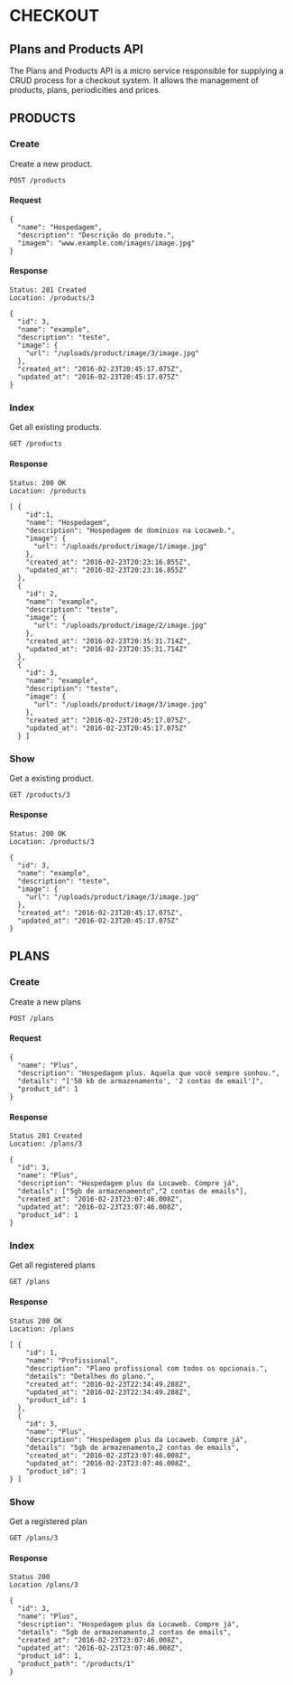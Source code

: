 # CHECKOUT

## Plans and Products API

The Plans and Products API is a micro service responsible for supplying a CRUD process for a checkout system. It allows the management of products, plans, periodicities and prices.

## PRODUCTS

### Create
Create a new product.
```
POST /products
```

#### Request
```
{
  "name": "Hospedagem",
  "description": "Descrição do produto.",
  "imagem": "www.example.com/images/image.jpg"
}
```

#### Response
```
Status: 201 Created
Location: /products/3

{
  "id": 3,
  "name": "example",
  "description": "teste",
  "image": {
    "url": "/uploads/product/image/3/image.jpg"
  },
  "created_at": "2016-02-23T20:45:17.075Z",
  "updated_at": "2016-02-23T20:45:17.075Z"
}
```

### Index
Get all existing products.
```
GET /products
```

#### Response

```
Status: 200 OK
Location: /products

[ {
    "id":1,
    "name": "Hospedagem",
    "description": "Hospedagem de domínios na Locaweb.",
    "image": {
      "url": "/uploads/product/image/1/image.jpg"
    },
    "created_at": "2016-02-23T20:23:16.855Z",
    "updated_at": "2016-02-23T20:23:16.855Z"
  },
  {
    "id": 2,
    "name": "example",
    "description": "teste",
    "image": {
      "url": "/uploads/product/image/2/image.jpg"
    },
    "created_at": "2016-02-23T20:35:31.714Z",
    "updated_at": "2016-02-23T20:35:31.714Z"
  },
  {
    "id": 3,
    "name": "example",
    "description": "teste",
    "image": {
      "url": "/uploads/product/image/3/image.jpg"
    },
    "created_at": "2016-02-23T20:45:17.075Z",
    "updated_at": "2016-02-23T20:45:17.075Z"
  } ]
```

### Show
Get a existing product.
```
GET /products/3
```

#### Response

```
Status: 200 OK
Location: /products/3

{
  "id": 3,
  "name": "example",
  "description": "teste",
  "image": {
    "url": "/uploads/product/image/3/image.jpg"
  },
  "created_at": "2016-02-23T20:45:17.075Z",
  "updated_at": "2016-02-23T20:45:17.075Z"
}
```
## PLANS

### Create
Create a new plans
```
POST /plans
```
#### Request
```
{
  "name": "Plus",
  "description": "Hospedagem plus. Aquela que você sempre sonhou.",
  "details": "['50 kb de armazenamento', '2 contas de email']",
  "product_id": 1
}
```
#### Response
```
Status 201 Created
Location: /plans/3

{
  "id": 3,
  "name": "Plus",
  "description": "Hospedagem plus da Locaweb. Compre já",
  "details": ["5gb de armazenamento","2 contas de emails"],
  "created_at": "2016-02-23T23:07:46.008Z",
  "updated_at": "2016-02-23T23:07:46.008Z",
  "product_id": 1
}
```
### Index
Get all registered plans
```
GET /plans
```
#### Response
```
Status 200 OK
Location: /plans

[ {
    "id": 1,
    "name": "Profissional",
    "description": "Plano profissional com todos os opcionais.",
    "details": "Detalhes do plano.",
    "created_at": "2016-02-23T22:34:49.288Z",
    "updated_at": "2016-02-23T22:34:49.288Z",
    "product_id": 1
  },
  {
    "id": 3,
    "name": "Plus",
    "description": "Hospedagem plus da Locaweb. Compre já",
    "details": "5gb de armazenamento,2 contas de emails",
    "created_at": "2016-02-23T23:07:46.008Z",
    "updated_at": "2016-02-23T23:07:46.008Z",
    "product_id": 1
} ]
```
### Show
Get a registered plan
```
GET /plans/3
```
#### Response
```
Status 200
Location /plans/3

{
  "id": 3,
  "name": "Plus",
  "description": "Hospedagem plus da Locaweb. Compre já",
  "details": "5gb de armazenamento,2 contas de emails",
  "created_at": "2016-02-23T23:07:46.008Z",
  "updated_at": "2016-02-23T23:07:46.008Z",
  "product_id": 1,
  "product_path": "/products/1"
}
```
